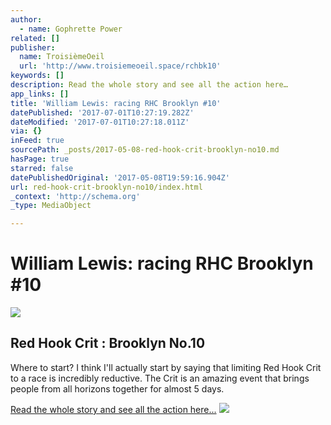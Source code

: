 ```yaml
---
author:
  - name: Gophrette Power
related: []
publisher:
  name: TroisièmeOeil
  url: 'http://www.troisiemeoeil.space/rchbk10'
keywords: []
description: Read the whole story and see all the action here…
app_links: []
title: 'William Lewis: racing RHC Brooklyn #10'
datePublished: '2017-07-01T10:27:19.282Z'
dateModified: '2017-07-01T10:27:18.011Z'
via: {}
inFeed: true
sourcePath: _posts/2017-05-08-red-hook-crit-brooklyn-no10.md
hasPage: true
starred: false
datePublishedOriginal: '2017-05-08T19:59:16.904Z'
url: red-hook-crit-brooklyn-no10/index.html
_context: 'http://schema.org'
_type: MediaObject

---
```

# William Lewis: racing RHC Brooklyn \#10
![](https://the-grid-user-content.s3-us-west-2.amazonaws.com/aa4a66d7-4548-4739-9126-fefcd2911660.jpg)

<article style=""><h1>Red Hook Crit : Brooklyn No.10</h1><p>Where to start? I think I'll actually start by saying that limiting Red Hook Crit to a race is incredibly reductive. The Crit is an amazing event that brings people from all horizons together for almost 5 days.</p></article>

[Read the whole story and see all the action here...][0]
![](https://the-grid-user-content.s3-us-west-2.amazonaws.com/24830cbc-3b66-4423-b673-1bdfbf44967f.jpg)

[0]: http://www.troisiemeoeil.space/rchbk10 "Read more..."